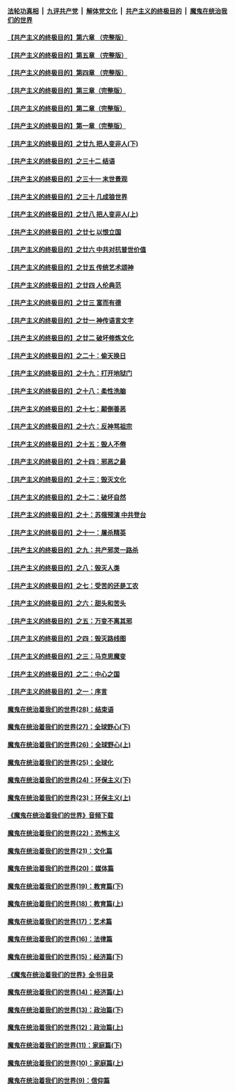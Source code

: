 

####  [法轮功真相](../../../../basic/blob/master/README.md?t=07070702) &nbsp;|&nbsp; [九评共产党](../../../../9ping.md/blob/master/README.md?t=07070702) &nbsp;|&nbsp; [解体党文化](../../../../jtdwh.md/blob/master/README.md?t=07070702)  &nbsp;|&nbsp; [共产主义的终极目的](../../../../gczydzjmd.md/blob/master/README.md?t=07070702) &nbsp;|&nbsp; [魔鬼在统治我们的世界](../../../../mgztzwmdsj.md/blob/master/README.md?t=07070702) 

#### [【共产主义的终极目的】第六章 （完整版）](../pages/nsc422/n11428913.md?t=07070702) 

#### [【共产主义的终极目的】第五章 （完整版）](../pages/nsc422/n11428912.md?t=07070702) 

#### [【共产主义的终极目的】第四章 （完整版）](../pages/nsc422/n11428907.md?t=07070702) 

#### [【共产主义的终极目的】第三章（完整版）](../pages/nsc422/n11428848.md?t=07070702) 

#### [【共产主义的终极目的】第二章（完整版）](../pages/nsc422/n11428831.md?t=07070702) 

#### [【共产主义的终极目的】第一章（完整版）](../pages/nsc422/n11417651.md?t=07070702) 

#### [【共产主义的终极目的】之廿九 把人变非人(下)](../pages/nsc422/n11344140.md?t=07070702) 

#### [【共产主义的终极目的】之三十二 结语](../pages/nsc422/n11360535.md?t=07070702) 

#### [【共产主义的终极目的】之三十一 末世景观](../pages/nsc422/n11351129.md?t=07070702) 

#### [【共产主义的终极目的】之三十 几成狼世界](../pages/nsc422/n11348280.md?t=07070702) 

#### [【共产主义的终极目的】之廿八 把人变非人(上)](../pages/nsc422/n11340492.md?t=07070702) 

#### [【共产主义的终极目的】之廿七 以恨立国](../pages/nsc422/n11336944.md?t=07070702) 

#### [【共产主义的终极目的】之廿六 中共对抗普世价值](../pages/nsc422/n11324785.md?t=07070702) 

#### [【共产主义的终极目的】之廿五 传统艺术颂神](../pages/nsc422/n11296396.md?t=07070702) 

#### [【共产主义的终极目的】之廿四 人伦典范](../pages/nsc422/n11296397.md?t=07070702) 

#### [【共产主义的终极目的】之廿三 富而有德](../pages/nsc422/n11283598.md?t=07070702) 

#### [【共产主义的终极目的】之廿一 神传语言文字](../pages/nsc422/n11263265.md?t=07070702) 

#### [【共产主义的终极目的】之廿二 破坏修炼文化](../pages/nsc422/n11245728.md?t=07070702) 

#### [【共产主义的终极目的】之二十：偷天换日](../pages/nsc422/n11238846.md?t=07070702) 

#### [【共产主义的终极目的】之十九：打开地狱门](../pages/nsc422/n11206376.md?t=07070702) 

#### [【共产主义的终极目的】之十八：柔性洗脑](../pages/nsc422/n11199994.md?t=07070702) 

#### [【共产主义的终极目的】之十七：颠倒善恶](../pages/nsc422/n11179782.md?t=07070702) 

#### [【共产主义的终极目的】之十六：反神骂祖宗](../pages/nsc422/n11166798.md?t=07070702) 

#### [【共产主义的终极目的】之十五：毁人不倦](../pages/nsc422/n11166792.md?t=07070702) 

#### [【共产主义的终极目的】之十四：邪恶之最](../pages/nsc422/n11150249.md?t=07070702) 

#### [【共产主义的终极目的】之十三：毁灭文化](../pages/nsc422/n11135227.md?t=07070702) 

#### [【共产主义的终极目的】之十二：破坏自然](../pages/nsc422/n11135214.md?t=07070702) 

#### [【共产主义的终极目的】之十：苏俄预演 中共登台](../pages/nsc422/n11118424.md?t=07070702) 

#### [【共产主义的终极目的】之十一：屠杀精英](../pages/nsc422/n11118442.md?t=07070702) 

#### [【共产主义的终极目的】之九：共产邪灵一路杀](../pages/nsc422/n11114139.md?t=07070702) 

#### [【共产主义的终极目的】之八：毁灭人类](../pages/nsc422/n11108503.md?t=07070702) 

#### [【共产主义的终极目的】之七：受苦的还是工农](../pages/nsc422/n11101809.md?t=07070702) 

#### [【共产主义的终极目的】之六：甜头和苦头](../pages/nsc422/n11096971.md?t=07070702) 

#### [【共产主义的终极目的】之五：万变不离其邪](../pages/nsc422/n11091285.md?t=07070702) 

#### [【共产主义的终极目的】之四：毁灭路线图](../pages/nsc422/n11086284.md?t=07070702) 

#### [【共产主义的终极目的】之三：马克思魔变](../pages/nsc422/n11061941.md?t=07070702) 

#### [【共产主义的终极目的】之二：中心之国](../pages/nsc422/n11047728.md?t=07070702) 

#### [【共产主义的终极目的】之一：序言](../pages/nsc422/n11086077.md?t=07070702) 

#### [魔鬼在统治着我们的世界(28)：结束语](../pages/nsc422/n10936246.md?t=07070702) 

#### [魔鬼在统治着我们的世界(27)：全球野心(下)](../pages/nsc422/n10928319.md?t=07070702) 

#### [魔鬼在统治着我们的世界(26)：全球野心(上)](../pages/nsc422/n10900318.md?t=07070702) 

#### [魔鬼在统治着我们的世界(25)：全球化](../pages/nsc422/n10788205.md?t=07070702) 

#### [魔鬼在统治着我们的世界(24)：环保主义(下)](../pages/nsc422/n10695307.md?t=07070702) 

#### [魔鬼在统治着我们的世界(23)：环保主义(上)](../pages/nsc422/n10688613.md?t=07070702) 

#### [《魔鬼在统治着我们的世界》音频下载](../pages/nsc422/n10635553.md?t=07070702) 

#### [魔鬼在统治着我们的世界(22)：恐怖主义](../pages/nsc422/n10614727.md?t=07070702) 

#### [魔鬼在统治着我们的世界(21)：文化篇](../pages/nsc422/n10597706.md?t=07070702) 

#### [魔鬼在统治着我们的世界(20)：媒体篇](../pages/nsc422/n10586579.md?t=07070702) 

#### [魔鬼在统治着我们的世界(19)：教育篇(下)](../pages/nsc422/n10564808.md?t=07070702) 

#### [魔鬼在统治着我们的世界(18)：教育篇(上)](../pages/nsc422/n10526970.md?t=07070702) 

#### [魔鬼在统治着我们的世界(17)：艺术篇](../pages/nsc422/n10499093.md?t=07070702) 

#### [魔鬼在统治着我们的世界(16)：法律篇](../pages/nsc422/n10485969.md?t=07070702) 

#### [魔鬼在统治着我们的世界(15)：经济篇(下)](../pages/nsc422/n10469975.md?t=07070702) 

#### [《魔鬼在统治着我们的世界》全书目录](../pages/nsc422/n10464261.md?t=07070702) 

#### [魔鬼在统治着我们的世界(14)：经济篇(上)](../pages/nsc422/n10457370.md?t=07070702) 

#### [魔鬼在统治着我们的世界(13)：政治篇(下)](../pages/nsc422/n10448270.md?t=07070702) 

#### [魔鬼在统治着我们的世界(12)：政治篇(上)](../pages/nsc422/n10444576.md?t=07070702) 

#### [魔鬼在统治着我们的世界(11)：家庭篇(下)](../pages/nsc422/n10440961.md?t=07070702) 

#### [魔鬼在统治着我们的世界(10)：家庭篇(上)](../pages/nsc422/n10435448.md?t=07070702) 

#### [魔鬼在统治着我们的世界(9)：信仰篇](../pages/nsc422/n10432159.md?t=07070702) 

